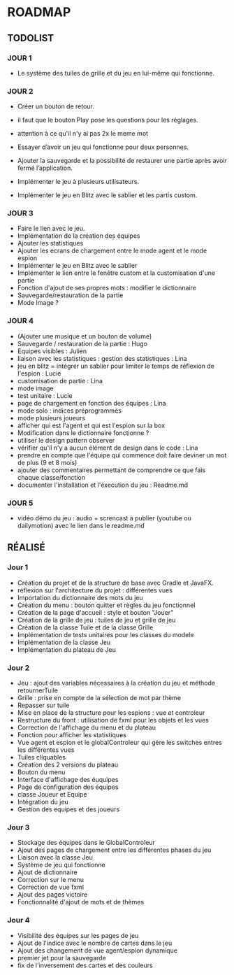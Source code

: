 # ROADMAP 

## TODOLIST

### JOUR 1

- Le système des tuiles de grille et du jeu en lui-même qui fonctionne.

### JOUR 2

- Créer un bouton de retour.
- il faut que le bouton Play pose les questions pour les réglages.

- attention à ce qu'il n'y ai pas 2x le meme mot
- Essayer d’avoir un jeu qui fonctionne pour deux personnes.
- Ajouter la sauvegarde et la possibilité de restaurer une partie après avoir fermé l’application.
- Implémenter le jeu à plusieurs utilisateurs.
- Implémenter le jeu en Blitz avec le sablier et les partis custom.

### JOUR 3

- Faire le lien avec le jeu.
- Implémentation de la création des équipes
- Ajouter les statistiques
- Ajouter les ecrans de chargement entre le mode agent et le mode espion
- Implémenter le jeu en Blitz avec le sablier
- Implémenter le lien entre le fenêtre custom et la customisation d'une partie
- Fonction d'ajout de ses propres mots : modifier le dictionnaire
- Sauvegarde/restauration de la partie
- Mode Image ?

### JOUR 4

- (Ajouter une musique et un bouton de volume)
- Sauvegarde / restauration de la partie : Hugo
- Equipes visibles : Julien
- liaison avec les statistiques : gestion des statistiques : Lina
- jeu en blitz = intégrer un sablier pour limiter le temps de réflexion de l'espion : Lucie
- customisation de partie : Lina
- mode image
- test unitaire : Lucie
- page de chargement en fonction des équipes : Lina
- mode solo : indices préprogrammés
- mode plusieurs joueurs
- afficher qui est l'agent et qui est l'espion sur la box 
- Modification dans le dictionnaire fonctionne ?
- utiliser le design pattern observer
- vérifier qu'il n'y a aucun élément de design dans le code : Lina
- prendre en compte que l'équipe qui commence doit faire deviner un mot de plus (9 et 8 mois)
- ajouter des commentaires permettant de comprendre ce que fais chaque classe/fonction
- documenter l'installation et l'éxecution du jeu : Readme.md

### JOUR 5
- vidéo démo du jeu : audio + screncast à publier (youtube ou dailymotion) avec le lien dans le readme.md

## RÉALISÉ

### Jour 1
- Création du projet et de la structure de base avec Gradle et JavaFX.
- réflexion sur l'architecture du projet : différentes vues
- Importation du dictionnaire des mots du jeu
- Création du menu : bouton quitter et règles du jeu fonctionnel
- Création de la page d'accueil : style et bouton "Jouer"
- Création de la grille de jeu : tuiles de jeu et grille de jeu
- Création de la classe Tuile et de la classe Grille
- Implémentation de tests unitaires pour les classes du modele
- Implémentation de la classe Jeu
- Implémentation du plateau de Jeu

### Jour 2
- Jeu : ajout des variables nécessaires à la création du jeu et méthode retournerTuile
- Grille : prise en compte de la sélection de mot par thème
- Repasser sur tuile
- Mise en place de la structure pour les espions : vue et controleur
- Restructure du front : utilisation de fxml pour les objets et les vues
- Correction de l'affichage du menu et du plateau
- Fonction pour afficher les statistiques
- Vue agent et espion et le globalControleur qui gère les switches entres les différentes vues
- Tuiles cliquables
- Création des 2 versions du plateau
- Bouton du menu
- Interface d'affichage des éuquipes
- Page de configuration des équipes
- classe Joueur et Equipe
- Intégration du jeu
- Gestion des equipes et des joueurs

### Jour 3
- Stockage des équipes dans le GlobalControleur
- Ajout des pages de chargement entre les différentes phases du jeu
- Liaison avec la classe Jeu
- Système de jeu qui fonctionne
- Ajout de dictionnaire
- Correction sur le menu
- Correction de vue fxml
- Ajout des pages victoire
- Fonctionnalité d'ajout de mots et de thèmes 

### Jour 4
- Visibilité des équipes sur les pages de jeu
- Ajout de l'indice avec le nombre de cartes dans le jeu
- Ajout des changement de vue agent/espion dynamique 
- premier jet pour la sauvegarde
- fix de l'inversement des cartes et des couleurs